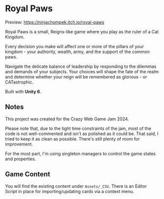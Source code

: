 # Royal Paws

Preview: https://ninjachompek.itch.io/royal-paws

Royal Paws is a small, Reigns-like game where you play as the ruler of a Cat Kingdom.

Every decision you make will affect one or more of the pillars of your kingdom - your authority, wealth, army, and the support of the common paws.

Navigate the delicate balance of leadership by responding to the dilemmas and demands of your subjects. Your choices will shape the fate of the realm and determine whether your reign will be remembered as glorious - or CATastrophic.

Built with **Unity 6**.

## Notes

This project was created for the Crazy Web Game Jam 2024.

Please note that, due to the tight time constraints of the jam, most of the code is not well-commented and isn't as polished as it could be. That said, I tried to keep it as clean as possible. There's still plenty of room for improvement.

For the most part, I'm using singleton managers to control the game states and properties.

## Game Content

You will find the existing content under ```Assets/_CSV```. There is an Editor Script in place for importing/updating cards via a context menu.
